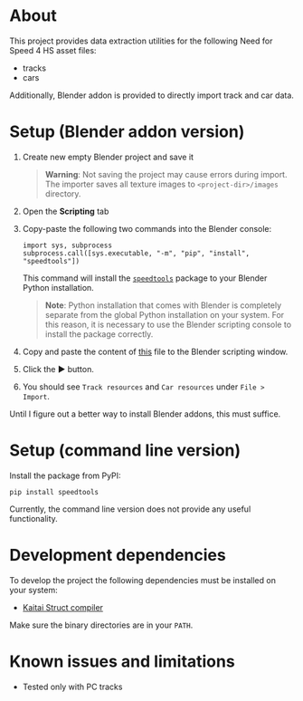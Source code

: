 # About

This project provides data extraction utilities for the following Need for Speed 4 HS asset files:
- tracks
- cars

Additionally, Blender addon is provided to directly import track and car data.

# Setup (Blender addon version)

1. Create new empty Blender project and save it
   > **Warning**: Not saving the project may cause errors during import. The importer saves all texture images to `<project-dir>/images` directory.
2. Open the __Scripting__ tab
3. Copy-paste the following two commands into the Blender console:
   ```
   import sys, subprocess
   subprocess.call([sys.executable, "-m", "pip", "install", "speedtools"])
   ```
   This command will install the [`speedtools`][1] package to your Blender Python installation.

   > **Note**: Python installation that comes with Blender is completely separate from the global Python installation on your system. For this reason, it is necessary to use the Blender scripting console to install the package correctly.
4. Copy and paste the content of [this][2] file to the Blender scripting window.
5. Click the __▶__ button.
6. You should see `Track resources` and `Car resources` under `File > Import`.

Until I figure out a better way to install Blender addons, this must suffice.

# Setup (command line version)

Install the package from PyPI:
```
pip install speedtools
```

Currently, the command line version does not provide any useful functionality.

# Development dependencies

To develop the project the following dependencies must be installed on your system:
* [Kaitai Struct compiler][3]

Make sure the binary directories are in your `PATH`.

# Known issues and limitations

* Tested only with PC tracks

[1]: https://pypi.org/project/speedtools/
[2]: https://github.com/e-rk/speedtools/blob/master/speedtools/blender/io_nfs4_import.py
[3]: https://kaitai.io/
